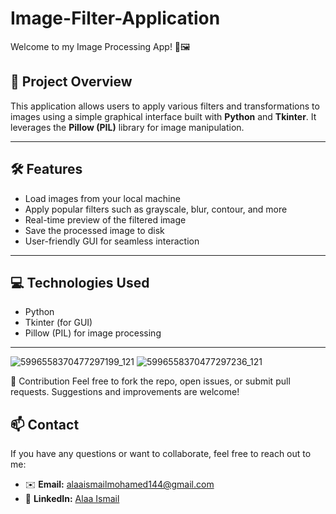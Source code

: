 # Image-Filter-Application
Welcome to my Image Processing App! 🎨🖼️

## 🚀 Project Overview

This application allows users to apply various filters and transformations to images using a simple graphical interface built with **Python** and **Tkinter**. It leverages the **Pillow (PIL)** library for image manipulation.

---

## 🛠 Features

- Load images from your local machine  
- Apply popular filters such as grayscale, blur, contour, and more  
- Real-time preview of the filtered image  
- Save the processed image to disk  
- User-friendly GUI for seamless interaction

---

## 💻 Technologies Used

- Python  
- Tkinter (for GUI)  
- Pillow (PIL) for image processing  

---
![5996558370477297199_121](https://github.com/user-attachments/assets/86e46247-a491-49a7-bdd2-24c9580419f5)
![5996558370477297236_121](https://github.com/user-attachments/assets/c6172356-b8b2-42b1-a0f5-29798cc86422)


🤝 Contribution
Feel free to fork the repo, open issues, or submit pull requests. Suggestions and improvements are welcome!

## 📫 Contact

If you have any questions or want to collaborate, feel free to reach out to me:

- ✉️ **Email:** [alaaismailmohamed144@gmail.com](mailto:alaaismailmohamed144@gmail.com)  
- 🔗 **LinkedIn:** [Alaa Ismail](https://www.linkedin.com/in/alaa-ismail-b09493264)

